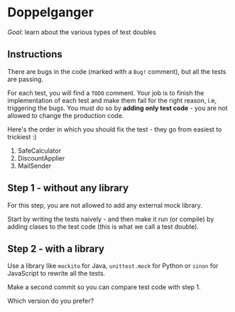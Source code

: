 # Doppelganger

*Goal*: learn about the various types of test doubles

## Instructions

There are bugs in the code (marked with a `Bug!` comment), but all the
tests are passing.

For each test, you will find a `TODO` comment. Your job
is to finish the implementation of each test and make them fail for the right reason, i.e, triggering
the bugs. You must do so by **adding only test code** - you
are not allowed to change the production code.

Here's the order in which you should fix the test - they go from easiest to trickiest :)

1. SafeCalculator
1. DiscountApplier
1. MailSender

## Step 1 - without any library

For this step, you are not allowed to add any external mock library.

Start by writing the tests naively - and then make it run (or compile) by adding clases
to the test code (this is what we call a test double).


## Step 2 - with a library

Use a library like `mockito` for Java, `unittest.mock` for Python or
`sinon` for JavaScript to rewrite all the tests.

Make a second commit so you can compare test code with step 1.

Which version do you prefer?


